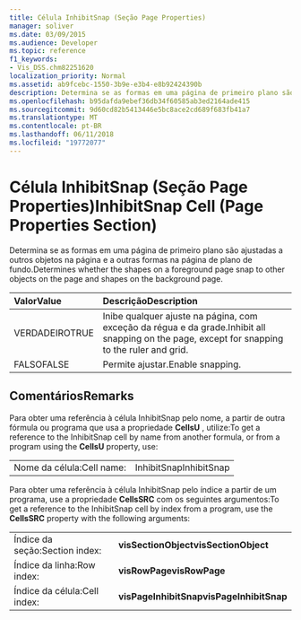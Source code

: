 ```yaml
---
title: Célula InhibitSnap (Seção Page Properties)
manager: soliver
ms.date: 03/09/2015
ms.audience: Developer
ms.topic: reference
f1_keywords:
- Vis_DSS.chm82251620
localization_priority: Normal
ms.assetid: ab9fcebc-1550-3b9e-e3b4-e8b92424390b
description: Determina se as formas em uma página de primeiro plano são ajustadas a outros objetos na página e a outras formas na página de plano de fundo.
ms.openlocfilehash: b95dafda9ebef36db34f60585ab3ed2164ade415
ms.sourcegitcommit: 9d60cd82b5413446e5bc8ace2cd689f683fb41a7
ms.translationtype: MT
ms.contentlocale: pt-BR
ms.lasthandoff: 06/11/2018
ms.locfileid: "19772077"
---
```

# <a name="inhibitsnap-cell-page-properties-section"></a><span data-ttu-id="5d70c-103">Célula InhibitSnap (Seção Page Properties)</span><span class="sxs-lookup"><span data-stu-id="5d70c-103">InhibitSnap Cell (Page Properties Section)</span></span>

<span data-ttu-id="5d70c-104">Determina se as formas em uma página de primeiro plano são ajustadas a outros objetos na página e a outras formas na página de plano de fundo.</span><span class="sxs-lookup"><span data-stu-id="5d70c-104">Determines whether the shapes on a foreground page snap to other objects on the page and shapes on the background page.</span></span>
  
|<span data-ttu-id="5d70c-105">**Valor**</span><span class="sxs-lookup"><span data-stu-id="5d70c-105">**Value**</span></span>|<span data-ttu-id="5d70c-106">**Descrição**</span><span class="sxs-lookup"><span data-stu-id="5d70c-106">**Description**</span></span>|
|:-----|:-----|
| <span data-ttu-id="5d70c-107">VERDADEIRO</span><span class="sxs-lookup"><span data-stu-id="5d70c-107">TRUE</span></span>  <br/> | <span data-ttu-id="5d70c-108">Inibe qualquer ajuste na página, com exceção da régua e da grade.</span><span class="sxs-lookup"><span data-stu-id="5d70c-108">Inhibit all snapping on the page, except for snapping to the ruler and grid.</span></span>  <br/> |
| <span data-ttu-id="5d70c-109">FALSO</span><span class="sxs-lookup"><span data-stu-id="5d70c-109">FALSE</span></span>  <br/> | <span data-ttu-id="5d70c-110">Permite ajustar.</span><span class="sxs-lookup"><span data-stu-id="5d70c-110">Enable snapping.</span></span>  <br/> |
   
## <a name="remarks"></a><span data-ttu-id="5d70c-111">Comentários</span><span class="sxs-lookup"><span data-stu-id="5d70c-111">Remarks</span></span>

<span data-ttu-id="5d70c-112">Para obter uma referência à célula InhibitSnap pelo nome, a partir de outra fórmula ou programa que usa a propriedade **CellsU** , utilize:</span><span class="sxs-lookup"><span data-stu-id="5d70c-112">To get a reference to the InhibitSnap cell by name from another formula, or from a program using the **CellsU** property, use:</span></span> 
  
|||
|:-----|:-----|
| <span data-ttu-id="5d70c-113">Nome da célula:</span><span class="sxs-lookup"><span data-stu-id="5d70c-113">Cell name:</span></span>  <br/> | <span data-ttu-id="5d70c-114">InhibitSnap</span><span class="sxs-lookup"><span data-stu-id="5d70c-114">InhibitSnap</span></span>  <br/> |
   
<span data-ttu-id="5d70c-115">Para obter uma referência à célula InhibitSnap pelo índice a partir de um programa, use a propriedade **CellsSRC** com os seguintes argumentos:</span><span class="sxs-lookup"><span data-stu-id="5d70c-115">To get a reference to the InhibitSnap cell by index from a program, use the **CellsSRC** property with the following arguments:</span></span> 
  
|||
|:-----|:-----|
| <span data-ttu-id="5d70c-116">Índice da seção:</span><span class="sxs-lookup"><span data-stu-id="5d70c-116">Section index:</span></span>  <br/> |<span data-ttu-id="5d70c-117">**visSectionObject**</span><span class="sxs-lookup"><span data-stu-id="5d70c-117">**visSectionObject**</span></span> <br/> |
| <span data-ttu-id="5d70c-118">Índice da linha:</span><span class="sxs-lookup"><span data-stu-id="5d70c-118">Row index:</span></span>  <br/> |<span data-ttu-id="5d70c-119">**visRowPage**</span><span class="sxs-lookup"><span data-stu-id="5d70c-119">**visRowPage**</span></span> <br/> |
| <span data-ttu-id="5d70c-120">Índice da célula:</span><span class="sxs-lookup"><span data-stu-id="5d70c-120">Cell index:</span></span>  <br/> |<span data-ttu-id="5d70c-121">**visPageInhibitSnap**</span><span class="sxs-lookup"><span data-stu-id="5d70c-121">**visPageInhibitSnap**</span></span> <br/> |
   


